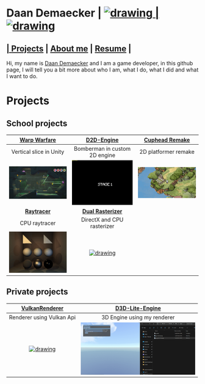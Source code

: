 # Daan Demaecker | <a href="https://www.linkedin.com/in/daan-demaecker-3737b0265/"><img src="https://content.linkedin.com/content/dam/me/business/en-us/amp/brand-site/v2/bg/LI-Bug.svg.original.svg" alt="drawing" width="25"/> | <a href="https://github.com/DaanDemaecker"><img src="https://github.githubassets.com/assets/GitHub-Mark-ea2971cee799.png" alt="drawing" width="25"/>

## | [Projects](#Projects)  |    [About me](AboutMe.md)  |    [Resume](Content/DaanDemaeckerCV.pdf) |
Hi, my name is [Daan Demaecker](AboutMe.md) and I am a game developer, in this github page, I will tell you a bit more about who I am, what I do, what I did and what I want to do.  

# Projects
## School projects

|[**Warp Warfare**](Projects/WarpWarfare.md)|[**D2D-Engine**](Projects/D2D-Engine.md)|[**Cuphead Remake**](Projects/CupheadRemake)|
|:----------------------------------------:|:----------------------------------------:|:----------------------------------------:|
| Vertical slice in Unity| Bomberman in custom 2D engine | 2D platformer remake |
|<a href="Projects/WarpWarfare.md"><img src="Content/WarpWarfare.png" alt="drawing" width="300"/>|<a href="Projects/D2D-Engine.md"><img src="Content/Bomberman.gif" alt="drawing" width="300"/>|<a href="Projects/CupheadRemake.md"><img src="Content/Cuphead.gif" alt="drawing" width="300"/>|
|[**Raytracer**](Projects/SoftwareRayTracer.md)|[**Dual Rasterizer**](Projects/DualRasterizer.md)|
| CPU raytracer | DirectX and CPU rasterizer |
|<a href="Projects/WarpWarfare.md"><img src="Content/RayTracer.gif" alt="drawing" width="300"/>|<a href="Projects/DualRasterizer"><img src="Content/DualRasterizer.gif" alt="drawing" width="300"/>|


## Private projects

|[**VulkanRenderer**](Projects/VulkanRenderer.md)|[**D3D-Lite-Engine**](Projects/D3D-Lite-Engine.md)|
|:----------------------------------------:|:----------------------------------------:|
| Renderer using Vulkan Api | 3D Engine using my renderer |
|<a href="Projects/VulkanRenderer.md"><img src="Content/VulkanRenderer3D.gif" alt="drawing" width="300"/>|<a href="Projects/D3D-Lite-Engine.md"><img src="Content/D3D-Lite-Engine.gif" alt="drawing" width="300"/>|

